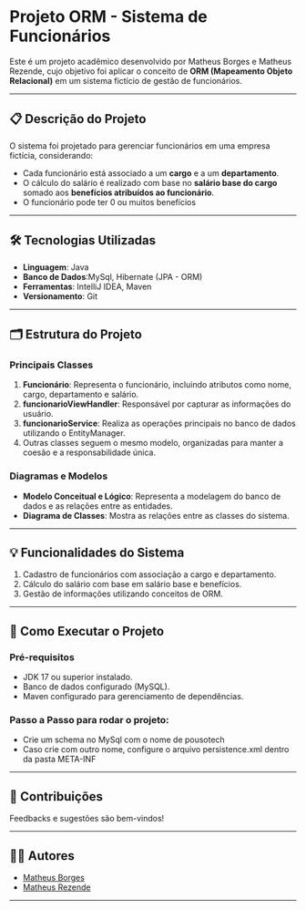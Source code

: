 
# Projeto ORM - Sistema de Funcionários

Este é um projeto acadêmico desenvolvido por Matheus Borges e Matheus Rezende, cujo objetivo foi aplicar o conceito de **ORM (Mapeamento Objeto Relacional)** em um sistema fictício de gestão de funcionários.

---

## 📋 Descrição do Projeto

O sistema foi projetado para gerenciar funcionários em uma empresa fictícia, considerando:
- Cada funcionário está associado a um **cargo** e a um **departamento**.
- O cálculo do salário é realizado com base no **salário base do cargo** somado aos **benefícios atribuídos ao funcionário**.
- O funcionário pode ter 0 ou muitos benefícios

---

## 🛠️ Tecnologias Utilizadas

- **Linguagem**: Java
- **Banco de Dados**:MySql, Hibernate (JPA - ORM)
- **Ferramentas**: IntelliJ IDEA, Maven
- **Versionamento**: Git

---

## 🗂️ Estrutura do Projeto

### Principais Classes
1. **Funcionário**: Representa o funcionário, incluindo atributos como nome, cargo, departamento e salário.
2. **funcionarioViewHandler**: Responsável por capturar as informações do usuário.
3. **funcionarioService**: Realiza as operações principais no banco de dados utilizando o EntityManager.
4. Outras classes seguem o mesmo modelo, organizadas para manter a coesão e a responsabilidade única.

### Diagramas e Modelos
- **Modelo Conceitual e Lógico**: Representa a modelagem do banco de dados e as relações entre as entidades.
- **Diagrama de Classes**: Mostra as relações entre as classes do sistema.

---

## 💡 Funcionalidades do Sistema

1. Cadastro de funcionários com associação a cargo e departamento.
2. Cálculo do salário com base em salário base e benefícios.
3. Gestão de informações utilizando conceitos de ORM.

---

## 🚀 Como Executar o Projeto

### Pré-requisitos
- JDK 17 ou superior instalado.
- Banco de dados configurado (MySQL).
- Maven configurado para gerenciamento de dependências.

### Passo a Passo para rodar o projeto:
- Crie um schema no MySql com o nome de pousotech
- Caso crie com outro nome, configure o arquivo persistence.xml dentro da pasta META-INF

---


## 🤝 Contribuições

Feedbacks e sugestões são bem-vindos!

---

## 🧑‍💻 Autores

- [Matheus Borges](https://www.linkedin.com/in/matheus-borges-37ab512b5/)
- [Matheus Rezende](https://www.linkedin.com/in/matheusrezend/)

---
